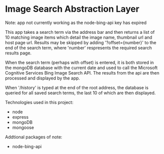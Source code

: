 # Image Search Abstraction Layer
Note: app not currently working as the node-bing-api key has expired

This app takes a search term via the address bar and then returns a list of 10 matching image items which detail the image name, thumbnail url and host page url. Results may be skipped by adding '?offset={number}' to the end of the search term, where 'number' respresents the required search results page.

When the search term (perhaps with offset) is entered, it is both stored in the mongoDB database with the current date and used to call the Microsoft Cognitive Services Bing Image Search API. The results from the api are then processed and displayed by the app.

When '/history' is typed at the end of the root address, the database is queried for all saved search terms, the last 10 of which are then displayed.

Technologies used in this project:
* node
* express
* mongoDB
* mongoose

Addtional packages of note:
* node-bing-api
